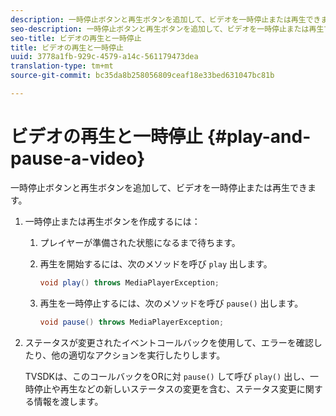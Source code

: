 ```yaml
---
description: 一時停止ボタンと再生ボタンを追加して、ビデオを一時停止または再生できます。
seo-description: 一時停止ボタンと再生ボタンを追加して、ビデオを一時停止または再生できます。
seo-title: ビデオの再生と一時停止
title: ビデオの再生と一時停止
uuid: 3778a1fb-929c-4579-a14c-561179473dea
translation-type: tm+mt
source-git-commit: bc35da8b258056809ceaf18e33bed631047bc81b

---
```



# ビデオの再生と一時停止 {#play-and-pause-a-video}

一時停止ボタンと再生ボタンを追加して、ビデオを一時停止または再生できます。

1. 一時停止または再生ボタンを作成するには：
   1. プレイヤーが準備された状態になるまで待ちます。
   1. 再生を開始するには、次のメソッドを呼び `play` 出します。

      ```java
      void play() throws MediaPlayerException;
      ```

   1. 再生を一時停止するには、次のメソッドを呼び `pause()` 出します。

      ```java
      void pause() throws MediaPlayerException;
      ```

1. ステータスが変更されたイベントコールバックを使用して、エラーを確認したり、他の適切なアクションを実行したりします。

   TVSDKは、このコールバックをORに対 `pause()` して呼び `play()` 出し、一時停止や再生などの新しいステータスの変更を含む、ステータス変更に関する情報を渡します。
